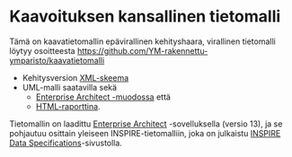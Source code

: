 # Kaavoituksen kansallinen tietomalli

Tämä on kaavatietomallin epävirallinen kehityshaara, virallinen tietomalli löytyy osoitteesta 
https://github.com/YM-rakennettu-ymparisto/kaavatietomalli 

* Kehitysversion [XML-skeema](xmlschema/kaavoituksenKansallinenTietomalli.xsd)
* UML-malli saatavilla sekä 
  * [Enterprise Architect -muodossa](uml/kaavoituksen_kansallinen_tietomalli.eap) että
  * [HTML-raporttina](https://ilkkarinne.github.io/kaavatietomalli/uml_model/).

Tietomallin on laadittu [Enterprise Architect](http://sparxsystems.com/products/ea/) -sovelluksella (versio 13), ja se pohjautuu osittain yleiseen INSPIRE-tietomalliin, joka on julkaistu [INSPIRE Data Specifications](https://inspire.ec.europa.eu/Data-Models/Data-Specifications/2892)-sivustolla.
